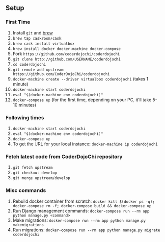 
## Setup

### First Time

1. Install `git` and [brew](http://brew.sh/)
1. `brew tap caskroom/cask`
1. `brew cask install virtualbox`
1. `brew install docker docker-machine docker-compose`
1. Fork `https://github.com/coderdojochi/coderdojochi`
1. `git clone http://github.com/USERNAME/coderdojochi`
1. `cd coderdojochi`
1. `git remote add upstream https://github.com/CoderDojoChi/coderdojochi`
1. `docker-machine create --driver virtualbox coderdojochi` (takes 1 minute)
1. `docker-machine start coderdojochi`
1. `eval "$(docker-machine env coderdojochi)"`
1. `docker-compose up` (for the first time, depending on your PC, it'll take 5-10 minutes)

### Following times

1. `docker-machine start coderdojochi`
1. `eval "$(docker-machine env coderdojochi)"`
1. `docker-compose up`
1. To get the URL for your local instance: `docker-machine ip coderdojochi`

### Fetch latest code from CoderDojoChi repository
1. `git fetch upstream`
1. `git checkout develop`
1. `git merge upstream/develop`

### Misc commands
1. Rebuild docker container from scratch: `docker kill $(docker ps -q); docker-compose rm -f; docker-compose build && docker-compose up`
1. Run Django management commands: `docker-compose run --rm app python manage.py <command>`
1. Make migrations: `docker-compose run --rm app python manage.py makemigrations`
1. Run migrations: `docker-compose run --rm app python manage.py migrate coderdojochi`
